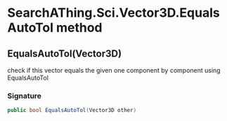 # SearchAThing.Sci.Vector3D.EqualsAutoTol method
## EqualsAutoTol(Vector3D)
check if this vector equals the given one component by component using EqualsAutoTol

### Signature
```csharp
public bool EqualsAutoTol(Vector3D other)
```

